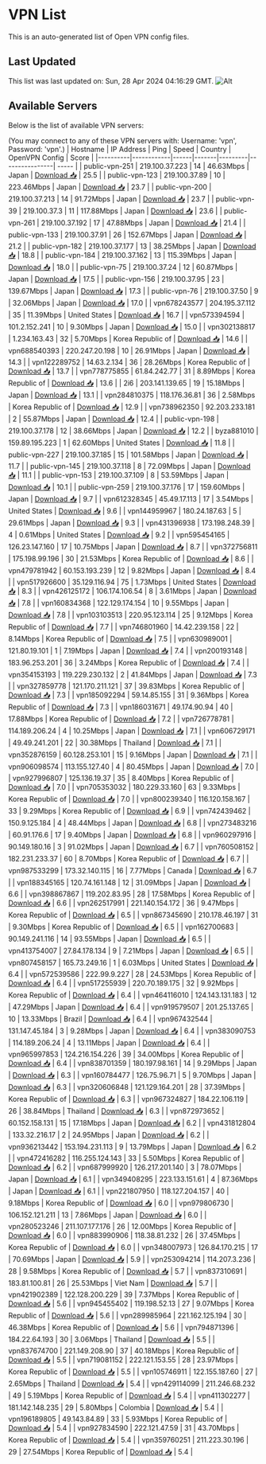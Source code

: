# VPN List

This is an auto-generated list of Open VPN config files.

## Last Updated

This list was last updated on: Sun, 28 Apr 2024 04:16:29 GMT.
![Alt](https://repobeats.axiom.co/api/embed/186b98318ef1479477931607c1ad7d823f12451f.svg "Repobeats analytics image")

## Available Servers

Below is the list of available VPN servers:

(You may connect to any of these VPN servers with: Username: 'vpn', Password: 'vpn'.)
| Hostname | IP Address | Ping | Speed | Country | OpenVPN Config | Score |
|----------|------------|------|-------|---------|----------------| ----- |
| public-vpn-251 | 219.100.37.223 | 14 | 46.63Mbps | Japan | [Download 📥](./configs/server_0_JP.ovpn) | 25.5 |
| public-vpn-123 | 219.100.37.89 | 10 | 223.46Mbps | Japan | [Download 📥](./configs/server_1_JP.ovpn) | 23.7 |
| public-vpn-200 | 219.100.37.213 | 14 | 91.72Mbps | Japan | [Download 📥](./configs/server_2_JP.ovpn) | 23.7 |
| public-vpn-39 | 219.100.37.3 | 11 | 117.88Mbps | Japan | [Download 📥](./configs/server_3_JP.ovpn) | 23.6 |
| public-vpn-261 | 219.100.37.192 | 17 | 47.88Mbps | Japan | [Download 📥](./configs/server_4_JP.ovpn) | 21.4 |
| public-vpn-133 | 219.100.37.91 | 26 | 152.67Mbps | Japan | [Download 📥](./configs/server_5_JP.ovpn) | 21.2 |
| public-vpn-182 | 219.100.37.177 | 13 | 38.25Mbps | Japan | [Download 📥](./configs/server_6_JP.ovpn) | 18.8 |
| public-vpn-184 | 219.100.37.162 | 13 | 115.39Mbps | Japan | [Download 📥](./configs/server_7_JP.ovpn) | 18.0 |
| public-vpn-75 | 219.100.37.24 | 12 | 60.87Mbps | Japan | [Download 📥](./configs/server_8_JP.ovpn) | 17.5 |
| public-vpn-156 | 219.100.37.95 | 23 | 139.67Mbps | Japan | [Download 📥](./configs/server_9_JP.ovpn) | 17.3 |
| public-vpn-76 | 219.100.37.50 | 9 | 32.06Mbps | Japan | [Download 📥](./configs/server_10_JP.ovpn) | 17.0 |
| vpn678243577 | 204.195.37.112 | 35 | 11.39Mbps | United States | [Download 📥](./configs/server_11_US.ovpn) | 16.7 |
| vpn573394594 | 101.2.152.241 | 10 | 9.30Mbps | Japan | [Download 📥](./configs/server_12_JP.ovpn) | 15.0 |
| vpn302138817 | 1.234.163.43 | 32 | 5.70Mbps | Korea Republic of | [Download 📥](./configs/server_13_KR.ovpn) | 14.6 |
| vpn688540393 | 220.247.20.198 | 10 | 26.91Mbps | Japan | [Download 📥](./configs/server_14_JP.ovpn) | 14.3 |
| vpn122289752 | 14.63.2.134 | 36 | 28.26Mbps | Korea Republic of | [Download 📥](./configs/server_15_KR.ovpn) | 13.7 |
| vpn778775855 | 61.84.242.77 | 31 | 8.89Mbps | Korea Republic of | [Download 📥](./configs/server_16_KR.ovpn) | 13.6 |
| 2i6 | 203.141.139.65 | 19 | 15.18Mbps | Japan | [Download 📥](./configs/server_17_JP.ovpn) | 13.1 |
| vpn284810375 | 118.176.36.81 | 36 | 2.58Mbps | Korea Republic of | [Download 📥](./configs/server_18_KR.ovpn) | 12.9 |
| vpn738962350 | 92.203.233.181 | 2 | 55.87Mbps | Japan | [Download 📥](./configs/server_19_JP.ovpn) | 12.4 |
| public-vpn-198 | 219.100.37.178 | 12 | 38.66Mbps | Japan | [Download 📥](./configs/server_20_JP.ovpn) | 12.2 |
| byza881010 | 159.89.195.223 | 1 | 62.60Mbps | United States | [Download 📥](./configs/server_21_US.ovpn) | 11.8 |
| public-vpn-227 | 219.100.37.185 | 15 | 101.58Mbps | Japan | [Download 📥](./configs/server_22_JP.ovpn) | 11.7 |
| public-vpn-145 | 219.100.37.118 | 8 | 72.09Mbps | Japan | [Download 📥](./configs/server_23_JP.ovpn) | 11.1 |
| public-vpn-153 | 219.100.37.109 | 8 | 53.59Mbps | Japan | [Download 📥](./configs/server_24_JP.ovpn) | 10.1 |
| public-vpn-259 | 219.100.37.176 | 17 | 159.60Mbps | Japan | [Download 📥](./configs/server_25_JP.ovpn) | 9.7 |
| vpn612328345 | 45.49.17.113 | 17 | 3.54Mbps | United States | [Download 📥](./configs/server_26_US.ovpn) | 9.6 |
| vpn144959967 | 180.24.187.63 | 5 | 29.61Mbps | Japan | [Download 📥](./configs/server_27_JP.ovpn) | 9.3 |
| vpn431396938 | 173.198.248.39 | 4 | 0.61Mbps | United States | [Download 📥](./configs/server_28_US.ovpn) | 9.2 |
| vpn595454165 | 126.23.147.160 | 17 | 10.75Mbps | Japan | [Download 📥](./configs/server_29_JP.ovpn) | 8.7 |
| vpn372756811 | 175.198.99.196 | 30 | 21.53Mbps | Korea Republic of | [Download 📥](./configs/server_30_KR.ovpn) | 8.6 |
| vpn479781942 | 60.153.193.239 | 12 | 9.82Mbps | Japan | [Download 📥](./configs/server_31_JP.ovpn) | 8.4 |
| vpn517926600 | 35.129.116.94 | 75 | 1.73Mbps | United States | [Download 📥](./configs/server_32_US.ovpn) | 8.3 |
| vpn426125172 | 106.174.106.54 | 8 | 3.61Mbps | Japan | [Download 📥](./configs/server_33_JP.ovpn) | 7.8 |
| vpn160834368 | 122.129.174.154 | 10 | 9.55Mbps | Japan | [Download 📥](./configs/server_34_JP.ovpn) | 7.8 |
| vpn103103513 | 220.95.123.114 | 25 | 9.12Mbps | Korea Republic of | [Download 📥](./configs/server_35_KR.ovpn) | 7.7 |
| vpn746801960 | 14.42.239.158 | 22 | 8.14Mbps | Korea Republic of | [Download 📥](./configs/server_36_KR.ovpn) | 7.5 |
| vpn630989001 | 121.80.19.101 | 1 | 7.19Mbps | Japan | [Download 📥](./configs/server_37_JP.ovpn) | 7.4 |
| vpn200193148 | 183.96.253.201 | 36 | 3.24Mbps | Korea Republic of | [Download 📥](./configs/server_38_KR.ovpn) | 7.4 |
| vpn354153193 | 119.229.230.132 | 2 | 41.84Mbps | Japan | [Download 📥](./configs/server_39_JP.ovpn) | 7.3 |
| vpn327859778 | 121.170.211.121 | 37 | 39.83Mbps | Korea Republic of | [Download 📥](./configs/server_40_KR.ovpn) | 7.3 |
| vpn185092294 | 59.14.85.155 | 31 | 9.36Mbps | Korea Republic of | [Download 📥](./configs/server_41_KR.ovpn) | 7.3 |
| vpn186031671 | 49.174.90.94 | 40 | 17.88Mbps | Korea Republic of | [Download 📥](./configs/server_42_KR.ovpn) | 7.2 |
| vpn726778781 | 114.189.206.24 | 4 | 10.25Mbps | Japan | [Download 📥](./configs/server_43_JP.ovpn) | 7.1 |
| vpn606729171 | 49.49.241.201 | 22 | 30.38Mbps | Thailand | [Download 📥](./configs/server_44_TH.ovpn) | 7.1 |
| vpn352876159 | 60.128.253.101 | 15 | 9.16Mbps | Japan | [Download 📥](./configs/server_45_JP.ovpn) | 7.1 |
| vpn906098574 | 113.155.127.40 | 4 | 80.45Mbps | Japan | [Download 📥](./configs/server_46_JP.ovpn) | 7.0 |
| vpn927996807 | 125.136.19.37 | 35 | 8.40Mbps | Korea Republic of | [Download 📥](./configs/server_47_KR.ovpn) | 7.0 |
| vpn705353032 | 180.229.33.160 | 63 | 9.33Mbps | Korea Republic of | [Download 📥](./configs/server_48_KR.ovpn) | 7.0 |
| vpn800239340 | 116.120.158.167 | 33 | 9.29Mbps | Korea Republic of | [Download 📥](./configs/server_49_KR.ovpn) | 6.9 |
| vpn742439462 | 150.9.125.184 | 4 | 48.44Mbps | Japan | [Download 📥](./configs/server_50_JP.ovpn) | 6.8 |
| vpn273483216 | 60.91.176.6 | 17 | 9.40Mbps | Japan | [Download 📥](./configs/server_51_JP.ovpn) | 6.8 |
| vpn960297916 | 90.149.180.16 | 3 | 91.02Mbps | Japan | [Download 📥](./configs/server_52_JP.ovpn) | 6.7 |
| vpn760508152 | 182.231.233.37 | 60 | 8.70Mbps | Korea Republic of | [Download 📥](./configs/server_53_KR.ovpn) | 6.7 |
| vpn987533299 | 173.32.140.115 | 16 | 7.77Mbps | Canada | [Download 📥](./configs/server_54_CA.ovpn) | 6.7 |
| vpn188345165 | 120.74.161.148 | 12 | 31.09Mbps | Japan | [Download 📥](./configs/server_55_JP.ovpn) | 6.6 |
| vpn398867867 | 119.202.83.95 | 28 | 17.58Mbps | Korea Republic of | [Download 📥](./configs/server_56_KR.ovpn) | 6.6 |
| vpn262517991 | 221.140.154.172 | 36 | 9.47Mbps | Korea Republic of | [Download 📥](./configs/server_57_KR.ovpn) | 6.5 |
| vpn867345690 | 210.178.46.197 | 31 | 9.30Mbps | Korea Republic of | [Download 📥](./configs/server_58_KR.ovpn) | 6.5 |
| vpn162700683 | 90.149.241.116 | 14 | 93.55Mbps | Japan | [Download 📥](./configs/server_59_JP.ovpn) | 6.5 |
| vpn413754007 | 27.84.178.134 | 9 | 7.21Mbps | Japan | [Download 📥](./configs/server_60_JP.ovpn) | 6.5 |
| vpn807458157 | 165.73.249.16 | 1 | 6.03Mbps | United States | [Download 📥](./configs/server_61_US.ovpn) | 6.4 |
| vpn572539586 | 222.99.9.227 | 28 | 24.53Mbps | Korea Republic of | [Download 📥](./configs/server_62_KR.ovpn) | 6.4 |
| vpn517255939 | 220.70.189.175 | 32 | 9.92Mbps | Korea Republic of | [Download 📥](./configs/server_63_KR.ovpn) | 6.4 |
| vpn464116010 | 124.143.131.183 | 12 | 47.29Mbps | Japan | [Download 📥](./configs/server_64_JP.ovpn) | 6.4 |
| vpn919579507 | 201.25.137.65 | 10 | 13.33Mbps | Brazil | [Download 📥](./configs/server_65_BR.ovpn) | 6.4 |
| vpn967432544 | 131.147.45.184 | 3 | 9.28Mbps | Japan | [Download 📥](./configs/server_66_JP.ovpn) | 6.4 |
| vpn383090753 | 114.189.206.24 | 4 | 13.11Mbps | Japan | [Download 📥](./configs/server_67_JP.ovpn) | 6.4 |
| vpn965997853 | 124.216.154.226 | 39 | 34.00Mbps | Korea Republic of | [Download 📥](./configs/server_68_KR.ovpn) | 6.4 |
| vpn838701359 | 180.197.98.161 | 14 | 9.29Mbps | Japan | [Download 📥](./configs/server_69_JP.ovpn) | 6.3 |
| vpn160784477 | 126.75.96.71 | 5 | 9.70Mbps | Japan | [Download 📥](./configs/server_70_JP.ovpn) | 6.3 |
| vpn320606848 | 121.129.164.201 | 28 | 37.39Mbps | Korea Republic of | [Download 📥](./configs/server_71_KR.ovpn) | 6.3 |
| vpn967324827 | 184.22.106.119 | 26 | 38.84Mbps | Thailand | [Download 📥](./configs/server_72_TH.ovpn) | 6.3 |
| vpn872973652 | 60.152.158.131 | 15 | 17.18Mbps | Japan | [Download 📥](./configs/server_73_JP.ovpn) | 6.2 |
| vpn431812804 | 133.32.216.17 | 2 | 24.95Mbps | Japan | [Download 📥](./configs/server_74_JP.ovpn) | 6.2 |
| vpn936213442 | 153.194.231.113 | 9 | 13.79Mbps | Japan | [Download 📥](./configs/server_75_JP.ovpn) | 6.2 |
| vpn472416282 | 116.255.124.143 | 33 | 5.50Mbps | Korea Republic of | [Download 📥](./configs/server_76_KR.ovpn) | 6.2 |
| vpn687999920 | 126.217.201.140 | 3 | 78.07Mbps | Japan | [Download 📥](./configs/server_77_JP.ovpn) | 6.1 |
| vpn349408295 | 223.133.151.61 | 4 | 87.36Mbps | Japan | [Download 📥](./configs/server_78_JP.ovpn) | 6.1 |
| vpn221807950 | 118.127.204.157 | 40 | 9.18Mbps | Korea Republic of | [Download 📥](./configs/server_79_KR.ovpn) | 6.0 |
| vpn979806730 | 106.152.121.211 | 13 | 7.86Mbps | Japan | [Download 📥](./configs/server_80_JP.ovpn) | 6.0 |
| vpn280523246 | 211.107.177.176 | 26 | 12.00Mbps | Korea Republic of | [Download 📥](./configs/server_81_KR.ovpn) | 6.0 |
| vpn883990906 | 118.38.81.232 | 26 | 37.45Mbps | Korea Republic of | [Download 📥](./configs/server_82_KR.ovpn) | 6.0 |
| vpn348007973 | 126.84.170.215 | 17 | 70.69Mbps | Japan | [Download 📥](./configs/server_83_JP.ovpn) | 5.9 |
| vpn253094214 | 114.207.3.236 | 28 | 9.58Mbps | Korea Republic of | [Download 📥](./configs/server_84_KR.ovpn) | 5.7 |
| vpn837310691 | 183.81.100.81 | 26 | 25.53Mbps | Viet Nam | [Download 📥](./configs/server_85_VN.ovpn) | 5.7 |
| vpn421902389 | 122.128.200.229 | 39 | 7.37Mbps | Korea Republic of | [Download 📥](./configs/server_86_KR.ovpn) | 5.6 |
| vpn945455402 | 119.198.52.13 | 27 | 9.07Mbps | Korea Republic of | [Download 📥](./configs/server_87_KR.ovpn) | 5.6 |
| vpn289985964 | 221.162.125.194 | 30 | 46.38Mbps | Korea Republic of | [Download 📥](./configs/server_88_KR.ovpn) | 5.6 |
| vpn794871396 | 184.22.64.193 | 30 | 3.06Mbps | Thailand | [Download 📥](./configs/server_89_TH.ovpn) | 5.5 |
| vpn837674700 | 221.149.208.90 | 37 | 40.18Mbps | Korea Republic of | [Download 📥](./configs/server_90_KR.ovpn) | 5.5 |
| vpn719081152 | 222.121.153.55 | 28 | 23.97Mbps | Korea Republic of | [Download 📥](./configs/server_91_KR.ovpn) | 5.5 |
| vpn105746911 | 122.155.187.60 | 27 | 2.65Mbps | Thailand | [Download 📥](./configs/server_92_TH.ovpn) | 5.4 |
| vpn429114099 | 211.246.68.232 | 49 | 5.19Mbps | Korea Republic of | [Download 📥](./configs/server_93_KR.ovpn) | 5.4 |
| vpn411302277 | 181.142.148.235 | 29 | 5.80Mbps | Colombia | [Download 📥](./configs/server_94_CO.ovpn) | 5.4 |
| vpn196189805 | 49.143.84.89 | 33 | 5.93Mbps | Korea Republic of | [Download 📥](./configs/server_95_KR.ovpn) | 5.4 |
| vpn927834590 | 222.121.47.59 | 31 | 43.70Mbps | Korea Republic of | [Download 📥](./configs/server_96_KR.ovpn) | 5.4 |
| vpn359760251 | 211.223.30.196 | 29 | 27.54Mbps | Korea Republic of | [Download 📥](./configs/server_97_KR.ovpn) | 5.4 |

